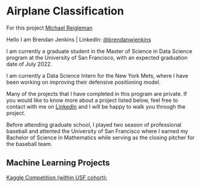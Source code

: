 # Airplane Classification

For this project [Michael Reigleman](https://github.com/mtreigelman)

Hello I am Brendan Jenkins | LinkedIn: [@brendanwjenkins](https://www.linkedin.com/in/brendanwjenkins/)

I am currently a graduate student in the Master of Science in Data Science program at the University of San Francisco, with an expected graduation date of July 2022.

I am currently a Data Science Intern for the New York Mets, where I have been working on improving their defensive positioning model.

Many of the projects that I have completed in this program are private. If you would like to know more about a project listed below, feel free to contact with me on [LinkedIn](https://www.linkedin.com/in/brendanwjenkins/) and I will be happy to walk you through the project.

Before attending graduate school, I played two season of professional baseball and attented the University of San Francisco where I earned my Bachelor of Science in Mathematics while serving as the closing pitcher for the baseball team.

## Machine Learning Projects
[Kaggle Competition (within USF cohort):](https://www.kaggle.com/competitions/predicting-implicit-ratings-usfca-2022)

